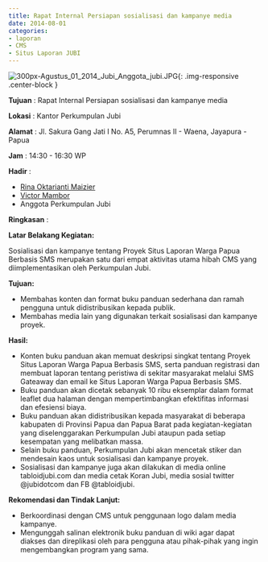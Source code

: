 ```yaml
---
title: Rapat Internal Persiapan sosialisasi dan kampanye media
date: 2014-08-01
categories:
- laporan
- CMS
- Situs Laporan JUBI
---
```


![300px-Agustus_01_2014_Jubi_Anggota_jubi.JPG](/uploads/300px-Agustus_01_2014_Jubi_Anggota_jubi.JPG){: .img-responsive .center-block }

**Tujuan** : Rapat Internal Persiapan sosialisasi dan kampanye media

**Lokasi** : Kantor Perkumpulan Jubi

**Alamat** : Jl. Sakura Gang Jati I No. A5, Perumnas II - Waena, Jayapura - Papua

**Jam** : 14:30 - 16:30 WP

**Hadir** : 
* [Rina Oktarianti Maizier](http://wiki.ciptamedia.org/wiki/Rina_Oktarianti_Maizier)
* [Victor Mambor](http://wiki.ciptamedia.org/wiki/Victor_Mambor)
* Anggota Perkumpulan Jubi

**Ringkasan** : 

**Latar Belakang Kegiatan:**

Sosialisasi dan kampanye tentang Proyek Situs Laporan Warga Papua Berbasis SMS merupakan satu dari empat aktivitas utama hibah CMS yang diimplementasikan oleh Perkumpulan Jubi.

**Tujuan:**

* Membahas konten dan format buku panduan sederhana dan ramah pengguna untuk didistribusikan kepada publik.
* Membahas media lain yang digunakan terkait sosialisasi dan kampanye proyek.

**Hasil:**

* Konten buku panduan akan memuat deskripsi singkat tentang Proyek Situs Laporan Warga Papua Berbasis SMS, serta panduan registrasi dan membuat laporan tentang peristiwa di sekitar masyarakat melalui SMS Gateaway dan email ke Situs Laporan Warga Papua Berbasis SMS.
* Buku panduan akan dicetak sebanyak 10 ribu eksemplar dalam format leaflet dua halaman dengan mempertimbangkan efektifitas informasi dan efesiensi biaya.
* Buku panduan akan didistribusikan kepada masyarakat di beberapa kabupaten di Provinsi Papua dan Papua Barat pada kegiatan-kegiatan yang diselenggarakan Perkumpulan Jubi ataupun pada setiap kesempatan yang melibatkan massa.
* Selain buku panduan, Perkumpulan Jubi akan mencetak stiker dan mendesain kaos untuk sosialisasi dan kampanye proyek.
* Sosialisasi dan kampanye juga akan dilakukan di media online tabloidjubi.com dan media cetak Koran Jubi, media sosial twitter @jubidotcom dan FB @tabloidjubi.

**Rekomendasi dan Tindak Lanjut:**

* Berkoordinasi dengan CMS untuk penggunaan logo dalam media kampanye.
* Mengunggah salinan elektronik buku panduan di wiki agar dapat diakses dan direplikasi oleh para pengguna atau pihak-pihak yang ingin mengembangkan program yang sama.
